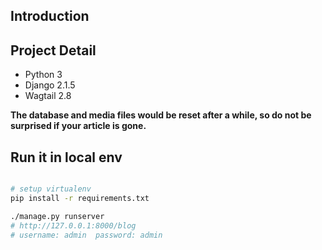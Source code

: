 ## Introduction

## Project Detail

* Python 3
* Django 2.1.5
* Wagtail 2.8

**The database and media files would be reset after a while, so do not be surprised if your article is gone.**

## Run it in local env

```bash

# setup virtualenv
pip install -r requirements.txt

./manage.py runserver
# http://127.0.0.1:8000/blog
# username: admin  password: admin
```
